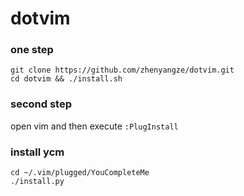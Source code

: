 # dotvim

### one step
```shell
git clone https://github.com/zhenyangze/dotvim.git
cd dotvim && ./install.sh
```
### second step
open vim and then execute `:PlugInstall`

### install ycm
```shell
cd ~/.vim/plugged/YouCompleteMe
./install.py
```
